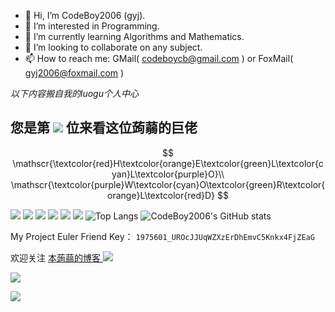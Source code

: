 - 👋 Hi, I’m CodeBoy2006 (gyj).
- 👀 I’m interested in Programming.
- 🌱 I’m currently learning Algorithms and Mathematics.
- 💞️ I’m looking to collaborate on any subject.
- 📫 How to reach me: GMail( codeboycb@gmail.com ) or FoxMail( gyj2006@foxmail.com )



<!---
CodeBoy2006/CodeBoy2006 is a ✨ special ✨ repository because its `README.md` (this file) appears on your GitHub profile.
You can click the Preview link to take a look at your changes.
--->

_以下内容搬自我的luogu个人中心_

## 您是第 ![](https://www.counter12.com/img-y50dZ28B3C5bA1c7-68.gif) 位来看这位蒟蒻的巨佬

$$
\mathscr{\textcolor{red}H\textcolor{orange}E\textcolor{green}L\textcolor{cyan}L\textcolor{purple}O}\\
\mathscr{\textcolor{purple}W\textcolor{cyan}O\textcolor{green}R\textcolor{orange}L\textcolor{red}D}
$$




[![](https://tzcawa.top/ratingshow?user=codeboycb)](https://codeforces.com/profile/codeboycb)
[![](https://tzcawa.top/ratingshow?user=gyj2006)](https://codeforces.com/profile/gyj2006)
[![](https://atrating.baoshuo.dev/rating?username=codeboy2006)](https://atcoder.jp/users/codeboy2006)
[![](https://img.shields.io/badge/GitHub-CodeBoy2006-lightgrey?style=for-the-badge&logo=github)](https://github.com/CodeBoy2006)
![](https://math.stackexchange.com/users/flair/1032902.png)
![](https://projecteuler.net/profile/codeboy.png)
![Top Langs](https://github-readme-stats.vercel.app/api/top-langs/?username=CodeBoy2006&layout=compact)
![CodeBoy2006's GitHub stats](https://github-readme-stats.vercel.app/api?username=CodeBoy2006)

My Project Euler Friend Key：
`1975601_UROcJJUqWZXzErDhEmvC5Knkx4FjZEaG`

欢迎关注 [本蒟蒻的博客 ![](https://img.shields.io/badge/Blog-CodeBoy-9cf)](https://www.codeboy.site)

![](https://statcard.vercel.app/shield?id=253068)

![](https://statcard.vercel.app/practice?id=253068)
